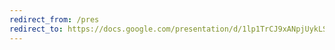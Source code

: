 ```yaml
---
redirect_from: /pres
redirect_to: https://docs.google.com/presentation/d/1lp1TrCJ9xANpjUykLSHdCXbIJJ7OM8iaVYSEMSPnbEA/edit?usp=sharing
---
```

